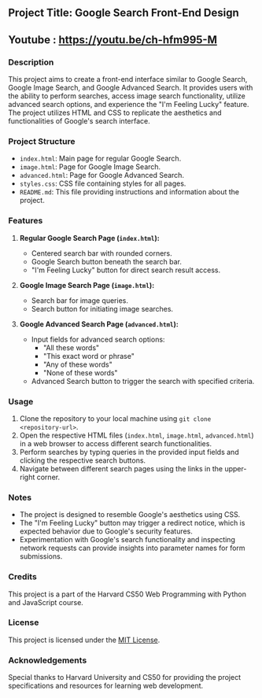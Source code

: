 ## Project Title: Google Search Front-End Design
## Youtube : https://youtu.be/ch-hfm995-M

### Description
This project aims to create a front-end interface similar to Google Search, Google Image Search, and Google Advanced Search. It provides users with the ability to perform searches, access image search functionality, utilize advanced search options, and experience the "I'm Feeling Lucky" feature. The project utilizes HTML and CSS to replicate the aesthetics and functionalities of Google's search interface.

### Project Structure
- `index.html`: Main page for regular Google Search.
- `image.html`: Page for Google Image Search.
- `advanced.html`: Page for Google Advanced Search.
- `styles.css`: CSS file containing styles for all pages.
- `README.md`: This file providing instructions and information about the project.

### Features
1. **Regular Google Search Page (`index.html`):**
   - Centered search bar with rounded corners.
   - Google Search button beneath the search bar.
   - "I'm Feeling Lucky" button for direct search result access.

2. **Google Image Search Page (`image.html`):**
   - Search bar for image queries.
   - Search button for initiating image searches.

3. **Google Advanced Search Page (`advanced.html`):**
   - Input fields for advanced search options:
     - "All these words"
     - "This exact word or phrase"
     - "Any of these words"
     - "None of these words"
   - Advanced Search button to trigger the search with specified criteria.

### Usage
1. Clone the repository to your local machine using `git clone <repository-url>`.
2. Open the respective HTML files (`index.html`, `image.html`, `advanced.html`) in a web browser to access different search functionalities.
3. Perform searches by typing queries in the provided input fields and clicking the respective search buttons.
4. Navigate between different search pages using the links in the upper-right corner.

### Notes
- The project is designed to resemble Google's aesthetics using CSS.
- The "I'm Feeling Lucky" button may trigger a redirect notice, which is expected behavior due to Google's security features.
- Experimentation with Google's search functionality and inspecting network requests can provide insights into parameter names for form submissions.

### Credits
This project is a part of the Harvard CS50 Web Programming with Python and JavaScript course.

### License
This project is licensed under the [MIT License](https://opensource.org/licenses/MIT).

### Acknowledgements
Special thanks to Harvard University and CS50 for providing the project specifications and resources for learning web development.
